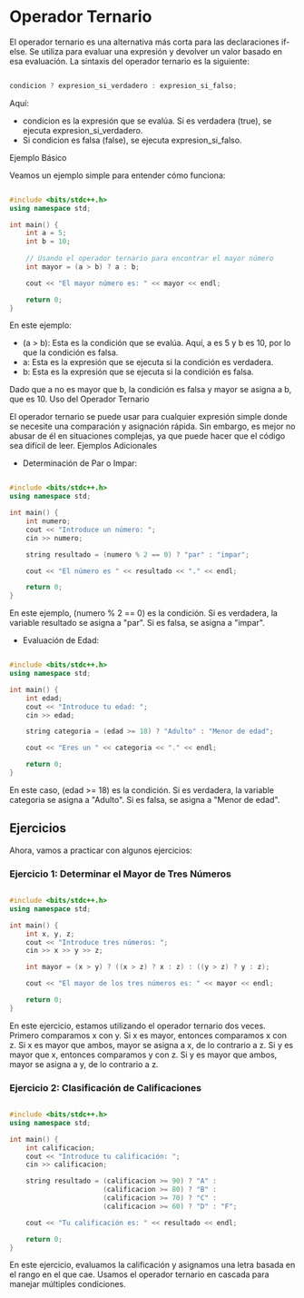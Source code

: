 # Operador Ternario

El operador ternario es una alternativa más corta para las declaraciones if-else. Se utiliza para evaluar una expresión y devolver un valor basado en esa evaluación. La sintaxis del operador ternario es la siguiente:

``` cpp

condicion ? expresion_si_verdadero : expresion_si_falso;
```
Aquí:

- condicion es la expresión que se evalúa. Si es verdadera (true), se ejecuta expresion_si_verdadero.
- Si condicion es falsa (false), se ejecuta expresion_si_falso.

Ejemplo Básico

Veamos un ejemplo simple para entender cómo funciona:

```cpp

#include <bits/stdc++.h>
using namespace std;

int main() {
    int a = 5;
    int b = 10;
    
    // Usando el operador ternario para encontrar el mayor número
    int mayor = (a > b) ? a : b;

    cout << "El mayor número es: " << mayor << endl;

    return 0;
}
```
En este ejemplo:

* (a > b): Esta es la condición que se evalúa. Aquí, a es 5 y b es 10, por lo que la condición es falsa.
* a: Esta es la expresión que se ejecuta si la condición es verdadera.
* b: Esta es la expresión que se ejecuta si la condición es falsa.

Dado que a no es mayor que b, la condición es falsa y mayor se asigna a b, que es 10.
Uso del Operador Ternario

El operador ternario se puede usar para cualquier expresión simple donde se necesite una comparación y asignación rápida. Sin embargo, es mejor no abusar de él en situaciones complejas, ya que puede hacer que el código sea difícil de leer.
Ejemplos Adicionales

* Determinación de Par o Impar:

```cpp

#include <bits/stdc++.h>
using namespace std;

int main() {
    int numero;
    cout << "Introduce un número: ";
    cin >> numero;

    string resultado = (numero % 2 == 0) ? "par" : "impar";

    cout << "El número es " << resultado << "." << endl;

    return 0;
}
```
En este ejemplo, (numero % 2 == 0) es la condición. Si es verdadera, la variable resultado se asigna a "par". Si es falsa, se asigna a "impar".

* Evaluación de Edad:

```cpp

#include <bits/stdc++.h>
using namespace std;

int main() {
    int edad;
    cout << "Introduce tu edad: ";
    cin >> edad;

    string categoria = (edad >= 18) ? "Adulto" : "Menor de edad";

    cout << "Eres un " << categoria << "." << endl;

    return 0;
}
```
En este caso, (edad >= 18) es la condición. Si es verdadera, la variable categoria se asigna a "Adulto". Si es falsa, se asigna a "Menor de edad".
## Ejercicios

Ahora, vamos a practicar con algunos ejercicios:
### Ejercicio 1: Determinar el Mayor de Tres Números

```cpp

#include <bits/stdc++.h>
using namespace std;

int main() {
    int x, y, z;
    cout << "Introduce tres números: ";
    cin >> x >> y >> z;

    int mayor = (x > y) ? ((x > z) ? x : z) : ((y > z) ? y : z);

    cout << "El mayor de los tres números es: " << mayor << endl;

    return 0;
}
```
En este ejercicio, estamos utilizando el operador ternario dos veces. Primero comparamos x con y. Si x es mayor, entonces comparamos x con z. Si x es mayor que ambos, mayor se asigna a x, de lo contrario a z. Si y es mayor que x, entonces comparamos y con z. Si y es mayor que ambos, mayor se asigna a y, de lo contrario a z.
### Ejercicio 2: Clasificación de Calificaciones

```cpp

#include <bits/stdc++.h>
using namespace std;

int main() {
    int calificacion;
    cout << "Introduce tu calificación: ";
    cin >> calificacion;

    string resultado = (calificacion >= 90) ? "A" :
                       (calificacion >= 80) ? "B" :
                       (calificacion >= 70) ? "C" :
                       (calificacion >= 60) ? "D" : "F";

    cout << "Tu calificación es: " << resultado << endl;

    return 0;
}
```
En este ejercicio, evaluamos la calificación y asignamos una letra basada en el rango en el que cae. Usamos el operador ternario en cascada para manejar múltiples condiciones.